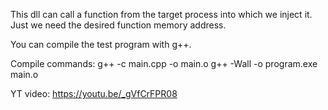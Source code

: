 This dll can call a function from the target process into which we inject it. 
Just we need the desired function memory address. 

You can compile the test program with g++. 

Compile commands: 
g++ -c main.cpp -o main.o 
g++ -Wall -o program.exe main.o 

YT video: https://youtu.be/_gVfCrFPR08
